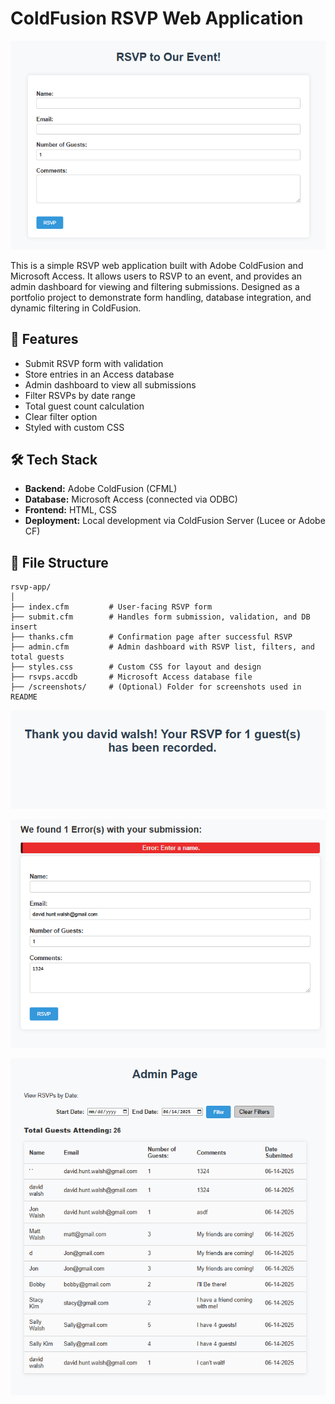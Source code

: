 # ColdFusion RSVP Web Application

![Simple RSVP Form](screenshots/rsvpForm.png)

This is a simple RSVP web application built with Adobe ColdFusion and Microsoft Access. It allows users to RSVP to an event, and provides an admin dashboard for viewing and filtering submissions. Designed as a portfolio project to demonstrate form handling, database integration, and dynamic filtering in ColdFusion.

## 🧠 Features

- Submit RSVP form with validation
- Store entries in an Access database
- Admin dashboard to view all submissions
- Filter RSVPs by date range
- Total guest count calculation
- Clear filter option
- Styled with custom CSS

## 🛠 Tech Stack

- **Backend:** Adobe ColdFusion (CFML)
- **Database:** Microsoft Access (connected via ODBC)
- **Frontend:** HTML, CSS
- **Deployment:** Local development via ColdFusion Server (Lucee or Adobe CF)

## 📁 File Structure

```
rsvp-app/
│
├── index.cfm         # User-facing RSVP form
├── submit.cfm        # Handles form submission, validation, and DB insert
├── thanks.cfm        # Confirmation page after successful RSVP
├── admin.cfm         # Admin dashboard with RSVP list, filters, and total guests
├── styles.css        # Custom CSS for layout and design
├── rsvps.accdb       # Microsoft Access database file
├── /screenshots/     # (Optional) Folder for screenshots used in README
```

![Succesful RSVP](screenshots/SuccessfulInsert.png)

![Error on Submission](screenshots/errorExample.png)

![Admin Page](screenshots/Admin.png)
